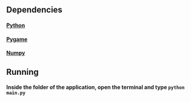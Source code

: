 ## Dependencies
#### [Python](https://www.python.org/downloads/)
#### [Pygame](https://www.pygame.org/download.shtml)
#### [Numpy](https://numpy.org/install/)
## Running
#### Inside the folder of the application, open the terminal and type `python main.py` 
